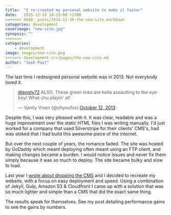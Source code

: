 ```yaml
---
title:  "I re-created my personal website to make it faster"
date:   2015-12-18 14:13:08 +1300
<<<<<<< HEAD:_posts/2015-12-16-the-new-site.markdown
categories: development
coverimage: "new-site.jpg"
synopsis: ""
=======
categories: 
    - development
image: images/new-site.png
>>>>>>> development:src/pages/the-new-site.md
author: "Josh Post"
---
```


The last time I redesigned personal website was in 2013. Not everybody loved it.

<blockquote class="twitter-tweet" lang="en"><p lang="en" dir="ltr"><a href="https://twitter.com/posty72">@posty72</a> ALSO. These green links are hella assaulting to the eye boy! What chu playin&#39; at!</p>&mdash; Vanity Vixen (@ohyoufox) <a href="https://twitter.com/ohyoufox/status/388858660983545856">October 12, 2013</a></blockquote>
<script async src="//platform.twitter.com/widgets.js" charset="utf-8"></script>

Despite this, I was very pleased with it. It was clear, readable and was a huge improvement over the static HTML files I was writing manually. I'd just worked for a company that used Silverstripe for their clients' CMS's, had was stoked that I had build this awesome piece of the internet.

But over the next couple of years, the romance faded. The site was hosted by GoDaddy which meant deploying often meant using an FTP client, and making changes became a burden. I would notice issues and never fix them simply because it was so much to deploy. The site became bulky and slow to load.

Last year I [wrote about dropping the CMS] and I decided to recreate my website, with a focus on easy deployment and speed. Using a combination of Jekyll, Gulp, Amazon S3 & Cloudfront I came up with a solution that was so much lighter and simple than a CMS that did the exact same thing.

The results speak for themselves. See my post detailing performance gains to see the gains by numbers.


[post detailing performance gains]: http://www.posty.co.nz/development/2015/12/18/cms-vs-static-performance-review.html
[wrote about dropping the CMS]: http://www.posty.co.nz/development/2015/12/11/breaking-away-from-the-cms.html
[this site]: https://github.com/posty72/posty.co.nz
